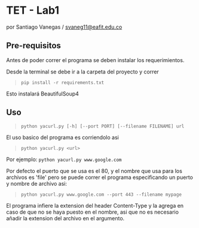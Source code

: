 # TET - Lab1
por Santiago Vanegas / svaneg11@eafit.edu.co

## Pre-requisitos
Antes de poder correr el programa se deben instalar los requerimientos.

Desde la terminal se debe ir a la carpeta del proyecto y correr

> `pip install -r requirements.txt`

Esto instalará BeautifulSoup4


## Uso
> `python yacurl.py [-h] [--port PORT] [--filename FILENAME] url`

El uso basico del programa es corriendolo asi

> `python yacurl.py <url>`

Por ejemplo: `python yacurl.py www.google.com`

Por defecto el puerto que se usa es el 80, y el nombre que usa para los archivos es 'file'
pero se puede correr el programa especificando un puerto y nombre de archivo asi:

> `python yacurl.py www.google.com --port 443 --filename mypage`

El programa infiere la extension del header Content-Type y la agrega en caso de que
no se haya puesto en el nombre, asi que no es necesario añadir la extension del archivo en el argumento.



